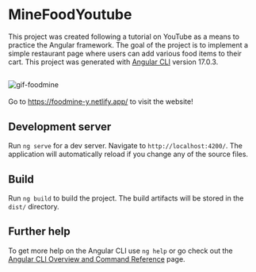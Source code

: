 # MineFoodYoutube

This project was created following a tutorial on YouTube as a means to practice the Angular framework. The goal of the project is to implement a simple restaurant page where users can add various food items to their cart.
This project was generated with [Angular CLI](https://github.com/angular/angular-cli) version 17.0.3.

## 

![gif-foodmine](https://github.com/Anca2022/foodmine-angular/assets/98110730/bdb3fbad-f3ff-42d0-b873-42e7bbdacd09)
<br/> <br/>
Go to <a href='https://foodmine-y.netlify.app/'> https://foodmine-y.netlify.app/ </a> to visit the website! 

## Development server

Run `ng serve` for a dev server. Navigate to `http://localhost:4200/`. The application will automatically reload if you change any of the source files.

## Build

Run `ng build` to build the project. The build artifacts will be stored in the `dist/` directory.

## Further help

To get more help on the Angular CLI use `ng help` or go check out the [Angular CLI Overview and Command Reference](https://angular.io/cli) page.
